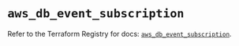 # `aws_db_event_subscription`

Refer to the Terraform Registry for docs: [`aws_db_event_subscription`](https://registry.terraform.io/providers/hashicorp/aws/6.8.0/docs/resources/db_event_subscription).

